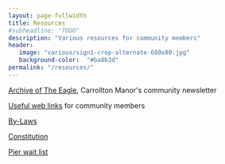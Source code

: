 ```yaml
---
layout: page-fullwidth
title: Resources
#subheadline: "TODO"
description: "Various resources for community members"
header:
   image: "various/sign1-crop-alternate-680x80.jpg"
   background-color:  "#ba8b3d"
permalink: "/resources/"
---
```

<a href="/eagle-archive/">Archive of The Eagle</a>, Carrollton Manor's community newsletter

<a href="/links/">Useful web links</a> for community members 

<a href="/by-laws/">By-Laws</a>

<a href="/constitution/">Constitution</a>

<a href="/pier-wait-list/">Pier wait list</a>